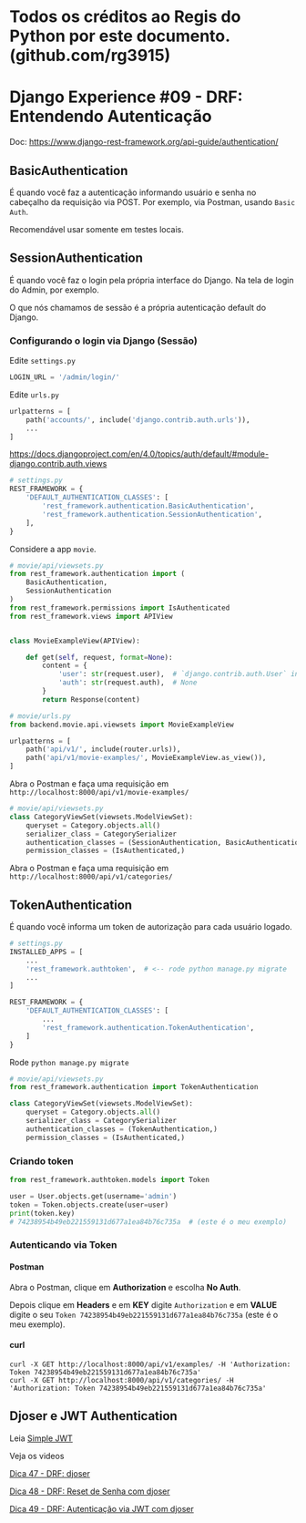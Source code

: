 # Todos os créditos ao Regis do Python por este documento. (github.com/rg3915)
# Django Experience #09 - DRF: Entendendo Autenticação

Doc: https://www.django-rest-framework.org/api-guide/authentication/

## BasicAuthentication

É quando você faz a autenticação informando usuário e senha no cabeçalho da requisição via POST. Por exemplo, via Postman, usando `Basic Auth`.

Recomendável usar somente em testes locais.


## SessionAuthentication

É quando você faz o login pela própria interface do Django. Na tela de login do Admin, por exemplo.

O que nós chamamos de sessão é a própria autenticação default do Django.


### Configurando o login via Django (Sessão)

Edite `settings.py`

```python
LOGIN_URL = '/admin/login/'
```


Edite `urls.py`

```python
urlpatterns = [
    path('accounts/', include('django.contrib.auth.urls')),
    ...
]
```

https://docs.djangoproject.com/en/4.0/topics/auth/default/#module-django.contrib.auth.views



```python
# settings.py
REST_FRAMEWORK = {
    'DEFAULT_AUTHENTICATION_CLASSES': [
        'rest_framework.authentication.BasicAuthentication',
        'rest_framework.authentication.SessionAuthentication',
    ],
}
```

Considere a app `movie`.

```python
# movie/api/viewsets.py
from rest_framework.authentication import (
    BasicAuthentication,
    SessionAuthentication
)
from rest_framework.permissions import IsAuthenticated
from rest_framework.views import APIView


class MovieExampleView(APIView):

    def get(self, request, format=None):
        content = {
            'user': str(request.user),  # `django.contrib.auth.User` instance.
            'auth': str(request.auth),  # None
        }
        return Response(content)
```

```python
# movie/urls.py
from backend.movie.api.viewsets import MovieExampleView

urlpatterns = [
    path('api/v1/', include(router.urls)),
    path('api/v1/movie-examples/', MovieExampleView.as_view()),
]
```

Abra o Postman e faça uma requisição em `http://localhost:8000/api/v1/movie-examples/`

```python
# movie/api/viewsets.py
class CategoryViewSet(viewsets.ModelViewSet):
    queryset = Category.objects.all()
    serializer_class = CategorySerializer
    authentication_classes = (SessionAuthentication, BasicAuthentication)
    permission_classes = (IsAuthenticated,)

```

Abra o Postman e faça uma requisição em `http://localhost:8000/api/v1/categories/`


## TokenAuthentication

É quando você informa um token de autorização para cada usuário logado.


```python
# settings.py
INSTALLED_APPS = [
    ...
    'rest_framework.authtoken',  # <-- rode python manage.py migrate
    ...
]

REST_FRAMEWORK = {
    'DEFAULT_AUTHENTICATION_CLASSES': [
        ...
        'rest_framework.authentication.TokenAuthentication',
    ]
}
```

Rode `python manage.py migrate`

```python
# movie/api/viewsets.py
from rest_framework.authentication import TokenAuthentication

class CategoryViewSet(viewsets.ModelViewSet):
    queryset = Category.objects.all()
    serializer_class = CategorySerializer
    authentication_classes = (TokenAuthentication,)
    permission_classes = (IsAuthenticated,)
```


### Criando token

```python
from rest_framework.authtoken.models import Token

user = User.objects.get(username='admin')
token = Token.objects.create(user=user)
print(token.key)
# 74238954b49eb221559131d677a1ea84b76c735a  # (este é o meu exemplo)
```

### Autenticando via Token

#### Postman

Abra o Postman, clique em **Authorization** e escolha **No Auth**.

Depois clique em **Headers** e em **KEY** digite `Authorization` e em **VALUE** digite o seu `Token 74238954b49eb221559131d677a1ea84b76c735a` (este é o meu exemplo).

#### curl

```
curl -X GET http://localhost:8000/api/v1/examples/ -H 'Authorization: Token 74238954b49eb221559131d677a1ea84b76c735a'
curl -X GET http://localhost:8000/api/v1/categories/ -H 'Authorization: Token 74238954b49eb221559131d677a1ea84b76c735a'
```

## Djoser e JWT Authentication

Leia [Simple JWT](https://django-rest-framework-simplejwt.readthedocs.io/en/latest/index.html)

Veja os videos

[Dica 47 - DRF: djoser](https://youtu.be/HUtG2Eg47Gw)

[Dica 48 - DRF: Reset de Senha com djoser](https://youtu.be/BilRdaQXX8U)

[Dica 49 - DRF: Autenticação via JWT com djoser](https://youtu.be/dOomllYxj9E)

